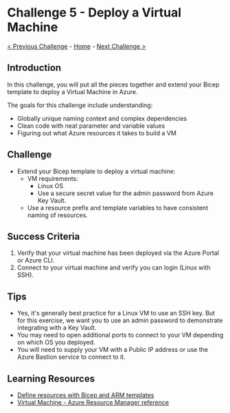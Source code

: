 # Challenge 5 - Deploy a Virtual Machine

[< Previous Challenge](./Bicep-Challenge-04.md) - [Home](../README.md) - [Next Challenge >](./Bicep-Challenge-06.md)

## Introduction

In this challenge, you will put all the pieces together and extend your Bicep template to deploy a Virtual Machine in Azure.

The goals for this challenge include understanding:

+ Globally unique naming context and complex dependencies
+ Clean code with neat parameter and variable values
+ Figuring out what Azure resources it takes to build a VM

## Challenge

+ Extend your Bicep template to deploy a virtual machine:
  + VM requirements:
    + Linux OS
    + Use a secure secret value for the admin password from Azure Key Vault.
  + Use a resource prefix and template variables to have consistent naming of resources.

## Success Criteria

1. Verify that your virtual machine has been deployed via the Azure Portal or Azure CLI.
1. Connect to your virtual machine and verify you can login (Linux with SSH).

## Tips

+ Yes, it's generally best practice for a Linux VM to use an SSH key. But for this exercise, we want you to use an admin password to demonstrate integrating with a Key Vault.
+ You may need to open additional ports to connect to your VM depending on which OS you deployed.
+ You will need to supply your VM with a Public IP address or use the Azure Bastion service to connect to it.

## Learning Resources

+ [Define resources with Bicep and ARM templates](https://learn.microsoft.com/azure/templates/)
+ [Virtual Machine - Azure Resource Manager reference](https://learn.microsoft.com/azure/templates/microsoft.compute/virtualmachines?tabs=bicep&pivots=deployment-language-bicep)
